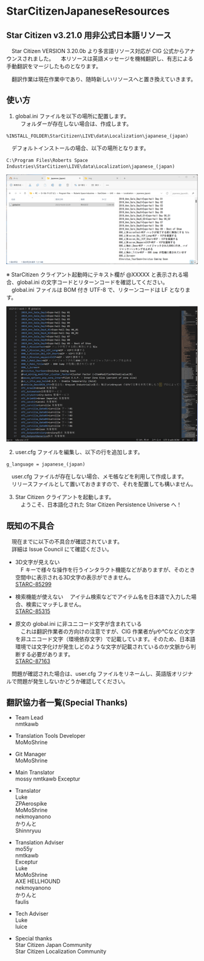 # StarCitizenJapaneseResources

## Star Citizen v3.21.0 用非公式日本語リソース

　Star Citizen VERSION 3.20.0b より多言語リソース対応が CIG 公式からアナウンスされました。
　本リソースは英語メッセージを機械翻訳し、有志による手動翻訳をマージしたものとなります。

　翻訳作業は現在作業中であり、随時新しいリソースへと置き換えていきます。

## 使い方

1. global.ini ファイルを以下の場所に配置します。  
　フォルダーが存在しない場合は、作成します。  

```
%INSTALL_FOLDER\StarCitizen\LIVE\data\Localization\japanese_(japan)
```

　デフォルトインストールの場合、以下の場所となります。  
```
C:\Program Files\Roberts Space Industries\StarCitizen\LIVE\data\Localization\japanese_(japan)
```
![global.iniのデフォルト配置位置](https://github.com/stdblue/StarCitizenJapaneseResources/blob/develop/img/resourceplace.png "デフォルトインストール時の配置位置")

※ StarCitizen クライアント起動時にテキスト欄が @XXXXX と表示される場合、global.ini の文字コードとリターンコードを確認してください。  
　global.ini ファイルは BOM 付き UTF-8 で、リターンコードは LF となります。  

![global.iniのコードと改行文字](https://github.com/stdblue/StarCitizenJapaneseResources/blob/develop/img/filecode.png "Visual Studio Code で表示")

2. user.cfg ファイルを編集し、以下の行を追加します。

```
g_language = japanese_(japan)
```

　user.cfg ファイルが存在しない場合、メモ帳などを利用して作成します。  
　リリースファイルとして置いておきますので、それを配置しても構いません。  

3. Star Citizen クライアントを起動します。  
　ようこそ、日本語化された Star Citizen Persistence Universe へ！  


## 既知の不具合

　現在までに以下の不具合が確認されています。  
　詳細は Issue Council にて確認ください。  

* 3D文字が見えない  
　F キーで様々な操作を行うインタラクト機能などがありますが、そのとき空間中に表示される3D文字の表示ができません。  
[STARC-85299](https://issue-council.robertsspaceindustries.com/projects/STAR-CITIZEN/issues/STARC-85299)

* 検索機能が使えない
　アイテム検索などでアイテム名を日本語で入力した場合、検索にマッチしません。  
[STARC-85315](https://issue-council.robertsspaceindustries.com/projects/STAR-CITIZEN/issues/STARC-85315)

* 原文の global.ini に非ユニコード文字が含まれている  
　これは翻訳作業者の方向けの注意ですが、CIG 作業者がμや℃などの文字を非ユニコード文字（環境依存文字）で記載しています。そのため、日本語環境では文字化けが発生しどのような文字が記載されているのか文脈から判断する必要があります。  
[STARC-87163](https://issue-council.robertsspaceindustries.com/projects/STAR-CITIZEN/issues/STARC-87163)

　問題が確認された場合は、user.cfg ファイルをリネームし、英語版オリジナルで問題が発生しないかどうか確認してください。  


## 翻訳協力者一覧(Special Thanks)

+ Team Lead  
	nmtkawb  

+ Translation Tools Developer  
	MoMoShrine

+ Git Manager  
	MoMoShrine

+ Main Translator  
	mossy
    nmtkawb
	Exceptur

+ Translator  
	Luke  
	ZPAerospike  
	MoMoShrine  
	nekmoyanono  
	かりんと  
	Shinnryuu  

+ Translation Adviser  
	mo55y  
	nmtkawb  
	Exceptur  
	Luke  
	MoMoShrine  
	AXE HELLHOUND  
	nekmoyanono  
	かりんと  
	faulis  

+ Tech Adviser  
	Luke  
	luice  
	
+ Special thanks  
	Star Citizen Japan Community  
	Star Citizen Localization Community  
